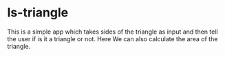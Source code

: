 # Is-triangle

 This is a simple app which takes sides of the triangle as input and then tell the user if is it a triangle or not. Here We can also calculate the area of the triangle.
